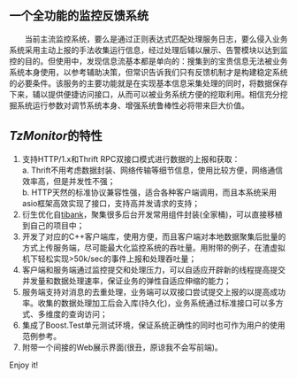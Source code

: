 ## 一个全功能的监控反馈系统   
　　当前主流监控系统，要么是通过正则表达式匹配处理服务日志，要么侵入业务系统采用主动上报的手法收集运行信息，经过处理后辅以展示、告警模块以达到监控的目的。但使用中，发现信息流基本都是单向的：搜集到的宝贵信息无法被业务系统本身使用，以参考辅助决策，但常识告诉我们只有反馈机制才是构建稳定系统的必要条件。该服务的主要功能就是在实现基本信息采集处理的同时，将数据保存下来，辅以提供便捷访问接口，从而可以被业务系统方便的挖取利用。相信充分挖掘系统运行参数对调节系统本身、增强系统鲁棒性必将带来巨大价值。   

## *TzMonitor*的特性
1. 支持HTTP/1.x和Thrift RPC双接口模式进行数据的上报和获取：    
   a. Thrift不用考虑数据封装、网络传输等细节信息，使用比较方便，网络通信效率高，但是并发性不强；    
   b. HTTP天然的标准协议兼容性强，适合各种客户端调用，而且本系统采用asio框架高效实现了接口，支持高并发请求的支持；   
2. 衍生优化自[tibank](https://github.com/taozhijiang/tibank)，聚集很多后台开发常用组件封装(全家桶)，可以直接移植到自己的项目中；   
3. 开发了对应的C++客户端库，使用方便，而且客户端对本地数据聚集后批量的方式上传服务端，尽可能最大化监控系统的吞吐量。用附带的例子，在渣虚拟机下轻松实现>50k/sec的事件上报和处理吞吐量；    
4. 客户端和服务端通过监控提交和处理压力，可以自适应开辟新的线程提高提交并发量和数据处理速率，保证业务的弹性自适应伸缩的能力；   
5. 服务端支持对消息的去重处理，业务端可以双接口尝试提交上报的以提高成功率。收集的数据处理加工后会入库(持久化)，业务系统通过标准接口可以多方式、多维度的查询访问；   
6. 集成了Boost.Test单元测试环境，保证系统正确性的同时也可作为用户的使用范例参考。   
7. 附带一个间接的Web展示界面(很丑，原谅我不会写前端)。   

Enjoy it!   
